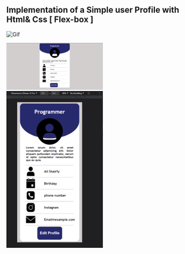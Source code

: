 ## Implementation of a Simple user Profile with Html& Css [ Flex-box ]

![Gif](https://github.com/alisharifyy/Html-Page/blob/main/User-Profile/img/user.gif)

<img src="img/profile.png" width="50%">
<img src="img/mobile-user.png"  width="50%">
